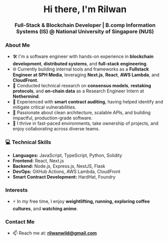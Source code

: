 <h1 align="center">Hi there, I'm Rilwan</h1>
<h3 align="center">Full-Stack & Blockchain Developer | B.comp Information Systems (IS) @ National University of Singapore (NUS)</h3>

### About Me
- 🛠️ I'm a software engineer with hands-on experience in **blockchain development**, **distributed systems**, and **full-stack engineering**.
-  🌐 Currently building internal tools and frameworks as a **Fullstack Engineer at SPH Media**, leveraging **Next.js**, **React**, **AWS Lambda**, and **CloudFront**.
- 🧠 Conducted technical research on **consensus models**, **restaking protocols**, and **on-chain data** as a Research Engineer Intern at **Nethermind**.
- 🔐 Experienced with **smart contract auditing**, having helped identify and mitigate critical vulnerabilities.
- 🧪 Passionate about clean architecture, scalable APIs, and building impactful, production-grade software.
- 🤝 I thrive in fast-paced environments, take ownership of projects, and enjoy collaborating across diverse teams.

### 💻 Technical Skills

- **Languages:** JavaScript, TypeScript, Python, Solidity  
- **Frontend:** React, Next.js  
- **Backend:** Node.js, Express.js, NestJS, Flask  
- **DevOps:** GitHub Actions, AWS Lambda, CloudFront  
- **Smart Contract Development:** HardHat, Foundry  

### Interests
- ⚡ In my free time, I enjoy **weightlifting, running, exploring coffee cultures**, and **watching anime**.

### Contact Me
- 📫 Reach me at: **rilwanwild@gmail.com**

